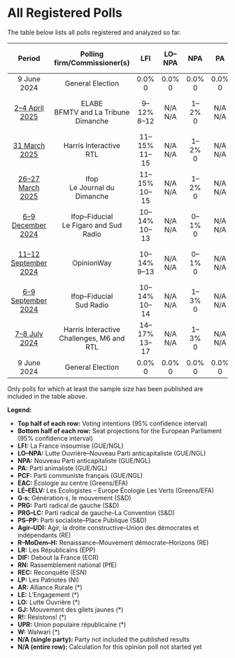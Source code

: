 # All Registered Polls

The table below lists all polls registered and analyzed so far.

| Period     | Polling firm/Commissioner(s) | LFI | LO–NPA | NPA | PA | PCF | ÉAC | LÉ–EÉLV | G·s | PRG | PRG–LC | PS–PP | Agir–UDI | R–MoDem–H | LR | DlF | RN | REC | LP | AR | LE | LO | GJ | R! | UPR | W |
|:----------:|:----------------------------:|:--:|:--:|:--:|:--:|:--:|:--:|:--:|:--:|:--:|:--:|:--:|:--:|:--:|:--:|:--:|:--:|:--:|:--:|:--:|:--:|:--:|:--:|:--:|:--:|:--:|
| 9 June 2024 | General Election | 0.0% <br> 0 | 0.0% <br> 0 | 0.0% <br> 0 | 0.0% <br> 0 | 0.0% <br> 0 | 0.0% <br> 0 | 0.0% <br> 0 | 0.0% <br> 0 | 0.0% <br> 0 | 0.0% <br> 0 | 0.0% <br> 0 | 0.0% <br> 0 | 0.0% <br> 0 | 0.0% <br> 0 | 0.0% <br> 0 | 0.0% <br> 0 | 0.0% <br> 0 | 0.0% <br> 0 | 0.0% <br> 0 | 0.0% <br> 0 | 0.0% <br> 0 | 0.0% <br> 0 | 0.0% <br> 0 | 0.0% <br> 0 | 0.0% <br> 0 |
| [2–4 April 2025](2025-04-04-ELABE.html) | ELABE <br> BFMTV and La Tribune Dimanche | 9–12% <br> 8–12 | N/A <br> N/A | 1–2% <br> 0 | N/A <br> N/A | 4–6% <br> 0–6 | N/A <br> N/A | 4–6% <br> 0–5 | N/A <br> N/A | N/A <br> N/A | N/A <br> N/A | 6–8% <br> 5–8 | N/A <br> N/A | 18–23% <br> 18–23 | 6–9% <br> 6–9 | 2–4% <br> 0 | 30–35% <br> 29–36 | 3–6% <br> 0–5 | N/A <br> N/A | N/A <br> N/A | N/A <br> N/A | 1–2% <br> 0 | N/A <br> N/A | N/A <br> N/A | N/A <br> N/A | N/A <br> N/A |
| [31 March 2025](2025-03-31-HarrisInteractive.html) | Harris Interactive <br> RTL | 11–15% <br> 11–15 | N/A <br> N/A | 1–2% <br> 0 | N/A <br> N/A | 3–5% <br> 0 | N/A <br> N/A | 3–5% <br> 0 | N/A <br> N/A | N/A <br> N/A | N/A <br> N/A | 4–6% <br> 0–6 | N/A <br> N/A | 22–27% <br> 21–27 | 4–7% <br> 0–6 | 1–3% <br> 0 | 33–38% <br> 32–39 | 4–6% <br> 0–6 | N/A <br> N/A | N/A <br> N/A | N/A <br> N/A | 1–2% <br> 0 | N/A <br> N/A | N/A <br> N/A | N/A <br> N/A | N/A <br> N/A |
| [26–27 March 2025](2025-03-27-Ifop.html) | Ifop <br> Le Journal du Dimanche | 11–15% <br> 10–15 | N/A <br> N/A | 1–2% <br> 0 | N/A <br> N/A | 2–5% <br> 0 | N/A <br> N/A | 2–4% <br> 0 | N/A <br> N/A | N/A <br> N/A | N/A <br> N/A | 5–8% <br> 4–7 | N/A <br> N/A | 19–24% <br> 18–23 | 6–9% <br> 5–8 | 2–4% <br> 0 | 33–38% <br> 30–38 | 4–7% <br> 0–6 | N/A <br> N/A | N/A <br> N/A | N/A <br> N/A | 1–2% <br> 0 | N/A <br> N/A | N/A <br> N/A | N/A <br> N/A | N/A <br> N/A |
| [6–9 December 2024](2024-12-09-Ifop–Fiducial.html) | Ifop–Fiducial <br> Le Figaro and Sud Radio | 10–14% <br> 10–13 | N/A <br> N/A | 0–1% <br> 0 | N/A <br> N/A | 2–4% <br> 0 | N/A <br> N/A | 3–6% <br> 0–5 | N/A <br> N/A | N/A <br> N/A | N/A <br> N/A | 4–6% <br> 0–6 | N/A <br> N/A | 21–26% <br> 21–27 | 5–8% <br> 5–8 | 2–5% <br> 0 | 33–39% <br> 33–39 | 3–5% <br> 0 | N/A <br> N/A | N/A <br> N/A | N/A <br> N/A | 0–2% <br> 0 | N/A <br> N/A | 1–2% <br> 0 | N/A <br> N/A | N/A <br> N/A |
| [11–12 September 2024](2024-09-12-OpinionWay.html) | OpinionWay | 10–14% <br> 9–13 | N/A <br> N/A | 0–1% <br> 0 | N/A <br> N/A | 1–3% <br> 0 | N/A <br> N/A | 0–1% <br> 0 | N/A <br> N/A | N/A <br> N/A | N/A <br> N/A | 7–11% <br> 6–10 | N/A <br> N/A | 27–32% <br> 24–29 | 4–7% <br> 0–6 | N/A <br> N/A | 33–39% <br> 30–36 | 3–6% <br> 0–4 | N/A <br> N/A | N/A <br> N/A | N/A <br> N/A | 0–1% <br> 0 | N/A <br> N/A | N/A <br> N/A | N/A <br> N/A | N/A <br> N/A |
| [6–9 September 2024](2024-09-09-Ifop–Fiducial.html) | Ifop–Fiducial <br> Sud Radio | 10–14% <br> 10–14 | N/A <br> N/A | 1–3% <br> 0 | N/A <br> N/A | 4–6% <br> 0–6 | N/A <br> N/A | 2–4% <br> 0 | N/A <br> N/A | N/A <br> N/A | N/A <br> N/A | 4–6% <br> 0–6 | N/A <br> N/A | 19–24% <br> 18–24 | 5–8% <br> 5–8 | 2–3% <br> 0 | 32–37% <br> 30–39 | 4–7% <br> 0–7 | N/A <br> N/A | N/A <br> N/A | N/A <br> N/A | 1–2% <br> 0 | N/A <br> N/A | 1–3% <br> 0 | N/A <br> N/A | N/A <br> N/A |
| [7–8 July 2024](2024-07-08-HarrisInteractive.html) | Harris Interactive <br> Challenges, M6 and RTL | 14–17% <br> 13–17 | N/A <br> N/A | 1–3% <br> 0 | N/A <br> N/A | 3–5% <br> 0 | N/A <br> N/A | 3–4% <br> 0 | N/A <br> N/A | N/A <br> N/A | N/A <br> N/A | 9–12% <br> 9–12 | N/A <br> N/A | 20–24% <br> 20–23 | 4–6% <br> 0–5 | 1–3% <br> 0 | 29–34% <br> 29–33 | 3–5% <br> 0 | N/A <br> N/A | N/A <br> N/A | N/A <br> N/A | 1–2% <br> 0 | N/A <br> N/A | N/A <br> N/A | N/A <br> N/A | N/A <br> N/A |
| 9 June 2024 | General Election | 0.0% <br> 0 | 0.0% <br> 0 | 0.0% <br> 0 | 0.0% <br> 0 | 0.0% <br> 0 | 0.0% <br> 0 | 0.0% <br> 0 | 0.0% <br> 0 | 0.0% <br> 0 | 0.0% <br> 0 | 0.0% <br> 0 | 0.0% <br> 0 | 0.0% <br> 0 | 0.0% <br> 0 | 0.0% <br> 0 | 0.0% <br> 0 | 0.0% <br> 0 | 0.0% <br> 0 | 0.0% <br> 0 | 0.0% <br> 0 | 0.0% <br> 0 | 0.0% <br> 0 | 0.0% <br> 0 | 0.0% <br> 0 | 0.0% <br> 0 |

Only polls for which at least the sample size has been published are included in the table above.

**Legend:**
+ **Top half of each row:** Voting intentions (95% confidence interval)
+ **Bottom half of each row:** Seat projections for the European Parliament (95% confidence interval)
+ **LFI:** La France insoumise (GUE/NGL)
+ **LO–NPA:** Lutte Ouvrière–Nouveau Parti anticapitaliste (GUE/NGL)
+ **NPA:** Nouveau Parti anticapitaliste (GUE/NGL)
+ **PA:** Parti animaliste (GUE/NGL)
+ **PCF:** Parti communiste français (GUE/NGL)
+ **ÉAC:** Écologie au centre (Greens/EFA)
+ **LÉ–EÉLV:** Les Écologistes – Europe Écologie Les Verts (Greens/EFA)
+ **G·s:** Génération·s, le mouvement (S&D)
+ **PRG:** Parti radical de gauche (S&D)
+ **PRG–LC:** Parti radical de gauche–La Convention (S&D)
+ **PS–PP:** Parti socialiste–Place Publique (S&D)
+ **Agir–UDI:** Agir, la droite constructive–Union des démocrates et indépendants (RE)
+ **R–MoDem–H:** Renaissance–Mouvement démocrate–Horizons (RE)
+ **LR:** Les Républicains (EPP)
+ **DlF:** Debout la France (ECR)
+ **RN:** Rassemblement national (PfE)
+ **REC:** Reconquête (ESN)
+ **LP:** Les Patriotes (NI)
+ **AR:** Alliance Rurale (*)
+ **LE:** L’Engagement (*)
+ **LO:** Lutte Ouvrière (*)
+ **GJ:** Mouvement des gilets jaunes (*)
+ **R!:** Résistons! (*)
+ **UPR:** Union populaire républicaine (*)
+ **W:** Walwari (*)
+ **N/A (single party):** Party not included the published results
+ **N/A (entire row):** Calculation for this opinion poll not started yet

